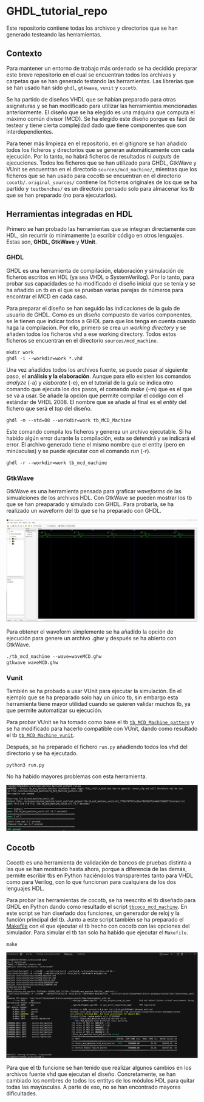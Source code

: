 # GHDL_tutorial_repo

Este repositorio contiene todas los archivos y directorios que se han generado testeando las herramientas.

## Contexto

Para mantener un entorno de trabajo más ordenado se ha decidido preparar este breve repositorio en el cual se encuentran todos los archivos y carpetas que se han generado testando las herramientas. Las librerías que se han usado han sido `ghdl`, `gtkwave`, `vunit` y `cocotb`.

Se ha partido de diseños VHDL que se habían preparado para otras asignaturas y se han modificado para utilizar las herramientas mencionadas anteriormente. El diseño que se ha elegido es una máquina que computa el máximo común divisor (MCD). Se ha elegido este diseño porque es fácil de testear y tiene cierta complejidad dado que tiene componentes que son interdependientes.

Para tener más limpieza en el repositorio, en el gitignore se han añadido todos los ficheros y directorios que se generan automáticamente con cada ejecución. Por lo tanto, no habrá ficheros de resultados ni *outputs* de ejecuciones. Todos los ficheros que se han utilizado para GHDL, GtkWave y VUnit se encuentran en el directorio `sources/mcd_machine/`, mientras que los ficheros que se han usado para cocotb se encuentran en el directorio `cocotb/`. `original_sources/` contiene los ficheros originales de los que se ha partido y `testbenches/` es un directorio pensado solo para almacenar los tb que se han preparado (no para ejecutarlos).

## Herramientas integradas en HDL
Primero se han probado las herramientas que se integran directamente con HDL, sin recurrir (o mínimamente )a escribir código en otros lenguajes. Estas son, **GHDL, GtkWave** y **VUnit**.

### GHDL

GHDL es una herramienta de compilación, elaboración y simulación de ficheros escritos en HDL (ya sea VHDL o SystemVerilog). Por lo tanto, para probar sus capacidades se ha modificado el diseño inicial que se tenía y se ha añadido un tb en el que se prueban varias parejas de números para encontrar el MCD en cada caso.

Para preparar el diseño se han seguido las indicaciones de la guía de usuario de GHDL. Como es un diseño compuesto de varios componentes, se le tienen que indicar todos a GHDL para que los tenga en cuenta cuando haga la compilación. Por ello, primero se crea un *working directory* y se añaden todos los ficheros vhd a ese working directory. Todos estos ficheros se encuentran en el directorio `sources/mcd_machine`.

    mkdir work
    ghdl -i --workdir=work *.vhd

Una vez añadidos todos los archivos fuente, se puede pasar al siguiente paso, el **análisis y la elaboración**. Aunque para ello existen los comandos *analyze* (-a) y *elaborate* (-e), en el tutorial de la guía se indica otro comando que ejecuta los dos pasos, el comando *make* (-m) que es el que se va a usar. Se añade la opción que permite compilar el código con el estándar de VHDL 2008. El nombre que se añade al final es el *entity* del fichero que será el *top* del diseño.

    ghdl -m --std=08 --workdir=work tb_MCD_Machine

Este comando compila los ficheros y generea un archivo ejecutable. Si ha habido algún error durante la compilación, esta se detendrá y se indicará el error. El archivo generado tiene el mismo nombre que el entity (pero en minúsculas) y se puede ejecutar con el comando *run* (-r). 

    ghdl -r --workdir=work tb_mcd_machine

### GtkWave

GtkWave es una herramienta pensada para graficar *waveforms* de las simualciones de los archivos HDL. Con GtkWave se pueden mostrar los tb que se han preaparado y simulado con GHDL. Para probarla, se ha realizado un waveform del tb que se ha preparado con GHDL.

![alt text](WaveFormMCD.png)

Para obtener el waveform simplemente se ha añadido la opción de ejecución para genere un archivo .ghw y después se ha abierto con GtkWave.

    ./tb_mcd_machine --wave=waveMCD.ghw
    gtkwave waveMCD.ghw


### Vunit

También se ha probado a usar VUnit para ejecutar la simulación. En el ejemplo que se ha preparado solo hay un único tb, sin embargo esta herramienta tiene mayor utilidad cuando se quieren validar muchos tb, ya que permite automatizar su ejecución.

Para probar VUnit se ha tomado como base el tb [`tb_MCD_Machine_pattern`](sources/mcd_machine/tb_MCD_Machine_pattern.vhd) y se ha modificado para hacerlo compatible con VUnit, dando como resultado el tb [`tb_MCD_Machine_vunit`](sources/mcd_machine/tb_MCD_Machine_vunit.vhd).

Después, se ha preparado el fichero `run.py` añadiendo todos los vhd del directorio y se ha ejecutado.

    python3 run.py

No ha habido mayores problemas con esta herramienta.

![alt text](vunit_screenshot.jpg)

## Cocotb

Cocotb es una herramienta de validación de bancos de pruebas distinta a las que se han mostrado hasta ahora, porque a diferencia de las demás, permite escribir tbs en Python haciéndolos transparentes tanto para VHDL como para Verilog, con lo que funcionan para cualquiera de los dos lenguajes HDL.

Para probar las herramientas de cocotb, se ha reescrito el tb diseñado para GHDL en Python dando como resultado el script [`tbcoco_mcd_machine`](cocotb/tbcoco_mcd_machine.py). En este script se han diseñado dos funciones, un generador de reloj y la función principal del tb. Junto a este script también se ha preparado el [Makefile](cocotb/Makefile) con el que ejecutar el tb hecho con cocotb con las opciones del simulador. Para simular el tb tan solo ha habido que ejecutar el `Makefile`.

    make

![alt text](cocotb_screenshot.jpg)

Para que el tb funcione se han tenido que realizar algunos cambios en los archivos fuente vhd que ejecutan el diseño. Concretamente, se han cambiado los nombres de todos los entitys de los módulos HDL para quitar todas las mayúsculas. A parte de eso, no se han encontrado mayores dificultades.


